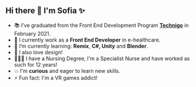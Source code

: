 ## Hi there 👋 I'm Sofia ✨ 

 - 📚 I’ve graduated from the Front End Development Program [__Technigo__](https://www.technigo.io/) in February 2021.
 - 🏥 I currently work as a __Front End Developer__ in e-healthcare.
 - 🌱 I’m currently learning: __Remix__, __C#, Unity__ and __Blender__.
 - 🌈 I also love design!
 - 👩🏻‍⚕️ I have a Nursing Degree, I'm a Specialist Nurse and have worked as such for 12 years!
 - 💥 I'm __curious__ and eager to learn new skills.
 - ⚡ Fun fact: I'm a VR games addict!
 


<!--
**sofiavazs/sofiavazs** is a ✨ _special_ ✨ repository because its `README.md` (this file) appears on your GitHub profile.


-->

